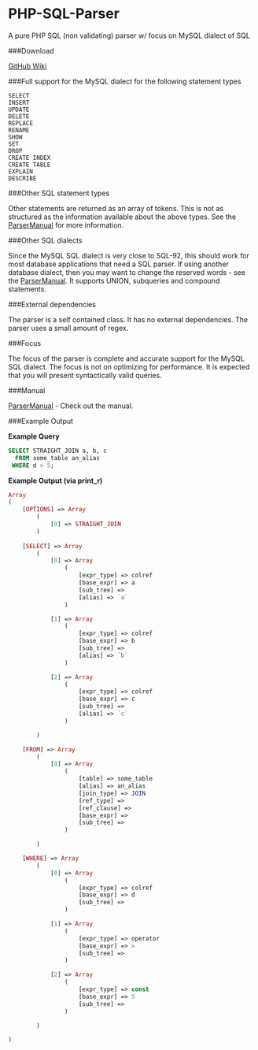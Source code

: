 PHP-SQL-Parser
==============

A pure PHP SQL (non validating) parser w/ focus on MySQL dialect of SQL


###Download

 [GitHub Wiki](https://github.com/greenlion/PHP-SQL-Parser/wiki/Downloads)<br>
    
###Full support for the MySQL dialect for the following statement types

    SELECT
    INSERT
    UPDATE
    DELETE
    REPLACE
    RENAME
    SHOW
    SET
    DROP
    CREATE INDEX
    CREATE TABLE
    EXPLAIN
    DESCRIBE

###Other SQL statement types

Other statements are returned as an array of tokens. This is not as structured as the information available about the above types. See the [ParserManual](https://github.com/greenlion/PHP-SQL-Parser/wiki/Parser-Manual) for more information.

###Other SQL dialects

Since the MySQL SQL dialect is very close to SQL-92, this should work for most database applications that need a SQL parser. If using another database dialect, then you may want to change the reserved words - see the [ParserManual](https://github.com/greenlion/PHP-SQL-Parser/wiki/Parser-Manual). It supports UNION, subqueries and compound statements.

###External dependencies

The parser is a self contained class. It has no external dependencies. The parser uses a small amount of regex.

###Focus

The focus of the parser is complete and accurate support for the MySQL SQL dialect. The focus is not on optimizing for performance. It is expected that you will present syntactically valid queries.

###Manual

[ParserManual](https://github.com/greenlion/PHP-SQL-Parser/wiki/Parser-Manual) - Check out the manual.

###Example Output

**Example Query**

```sql
SELECT STRAIGHT_JOIN a, b, c 
  FROM some_table an_alias
 WHERE d > 5;
```

**Example Output (via print_r)**

```php
Array
( 
    [OPTIONS] => Array
        (
            [0] => STRAIGHT_JOIN
        )       
        
    [SELECT] => Array
        (
            [0] => Array
                (
                    [expr_type] => colref
                    [base_expr] => a
                    [sub_tree] => 
                    [alias] => `a`
                )

            [1] => Array
                (
                    [expr_type] => colref
                    [base_expr] => b
                    [sub_tree] => 
                    [alias] => `b`
                )

            [2] => Array
                (
                    [expr_type] => colref
                    [base_expr] => c
                    [sub_tree] => 
                    [alias] => `c`
                )

        )

    [FROM] => Array
        (
            [0] => Array
                (
                    [table] => some_table
                    [alias] => an_alias
                    [join_type] => JOIN
                    [ref_type] => 
                    [ref_clause] => 
                    [base_expr] => 
                    [sub_tree] => 
                )

        )

    [WHERE] => Array
        (
            [0] => Array
                (
                    [expr_type] => colref
                    [base_expr] => d
                    [sub_tree] => 
                )

            [1] => Array
                (
                    [expr_type] => operator
                    [base_expr] => >
                    [sub_tree] => 
                )

            [2] => Array
                (
                    [expr_type] => const
                    [base_expr] => 5
                    [sub_tree] => 
                )

        )

)
```
